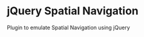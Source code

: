 jQuery Spatial Navigation
=========================

Plugin to emulate Spatial Navigation using jQuery
